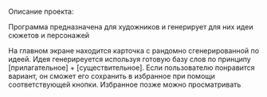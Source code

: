 Описание проекта:

Программа предназначена для художников и генерирует для них идеи сюжетов и персонажей

На главном экране находится карточка с рандомно сгенерированной по идеей. 
Идея генерирeуется используя готовую базу слов по принципу [прилагательное] + [существительное]. 
Если пользователю понравится вариант, он сможет его сохранить в избранное при помощи соответствующей кнопки.
Избранное позже можно просматривать
